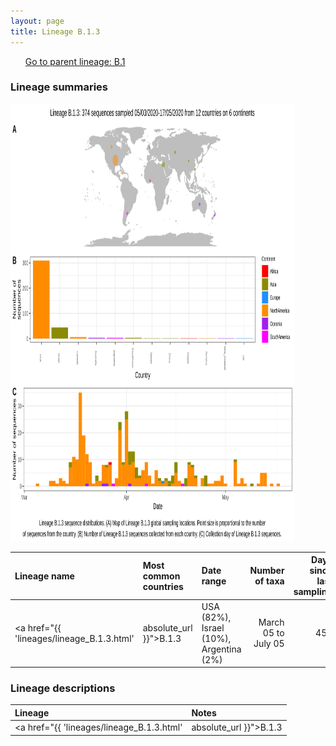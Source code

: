 ```yaml
---
layout: page
title: Lineage B.1.3
---
```




<p>
<ul class="actions small">
	 <a href="{{ 'lineages/lineage_B.1.html' | absolute_url }}" class="button special fit">Go to parent lineage: B.1</a>
</ul>
</p>
<h3> Lineage summaries</h3>

<img src="../assets/images/B.1.3.svg" alt="B.1.3 lineage summary figure" width="90%" height="700px" />


| Lineage name | Most common countries | Date range | Number of taxa |  Days since last sampling | Known Travel | Recall value |
|:-----|:-----|:-------|-------:|-------:|:---------|--------:|
| <a href="{{ 'lineages/lineage_B.1.3.html' | absolute_url }}">B.1.3</a> | USA (82%), Israel (10%), Argentina (2%) | March 05 to July 05 | 451 | 30 |  | 0.989 |

<h3>Lineage descriptions</h3>

| Lineage | Notes |
|:-----|:-----|
| <a href="{{ 'lineages/lineage_B.1.3.html' | absolute_url }}">B.1.3</a> | USA lineage |

